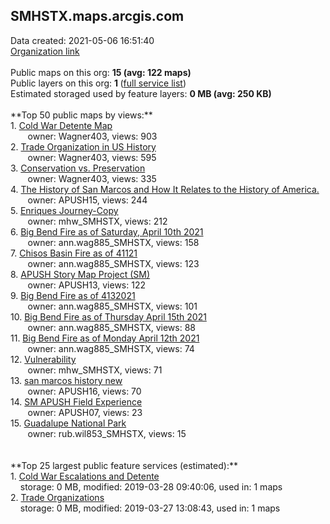<h2>SMHSTX.maps.arcgis.com</h2> Data created: 2021-05-06 16:51:40 <br /><a target='new' href='https://SMHSTX.maps.arcgis.com'>Organization link</a><br /><br />Public maps on this org: <b>15 (avg: 122 maps)</b><br />Public layers on this org: <b>1 </b>(<a target='new' href='https://services.arcgis.com/SdS4egJKV9C7aXNg/ArcGIS/rest/services'>full service list</a>)<br />Estimated storaged used by feature layers: <b>0 MB (avg: 250 KB)</b><br /><br />**Top 50 public maps by views:**<br />  1. <a target='new' href='https://www.arcgis.com/home/item.html?id=888e8ea532ab45ac9c5a70ee4c440d09'>Cold War Detente Map</a> <br />  &nbsp;&nbsp;&nbsp;&nbsp; &nbsp;&nbsp;owner: Wagner403, views: 903<br />  2. <a target='new' href='https://www.arcgis.com/home/item.html?id=464577f5bb6f429ab9d19c281a3ab602'>Trade Organization in US History</a> <br />  &nbsp;&nbsp;&nbsp;&nbsp; &nbsp;&nbsp;owner: Wagner403, views: 595<br />  3. <a target='new' href='https://www.arcgis.com/home/item.html?id=a09cb55cc9bf4274922418694d4a1b40'>Conservation vs. Preservation</a> <br />  &nbsp;&nbsp;&nbsp;&nbsp; &nbsp;&nbsp;owner: Wagner403, views: 335<br />  4. <a target='new' href='https://www.arcgis.com/home/item.html?id=0eef43a088c94bf5a699a877c9a7bdcd'>The History of San Marcos and How It Relates to the History of America.</a> <br />  &nbsp;&nbsp;&nbsp;&nbsp; &nbsp;&nbsp;owner: APUSH15, views: 244<br />  5. <a target='new' href='https://www.arcgis.com/home/item.html?id=468f4b1f44064737a74127126d8adeb6'>Enriques Journey-Copy</a> <br />  &nbsp;&nbsp;&nbsp;&nbsp; &nbsp;&nbsp;owner: mhw_SMHSTX, views: 212<br />  6. <a target='new' href='https://www.arcgis.com/home/item.html?id=da55eb6e75514099a148c1022d4e01f9'>Big Bend Fire as of Saturday, April 10th 2021</a> <br />  &nbsp;&nbsp;&nbsp;&nbsp; &nbsp;&nbsp;owner: ann.wag885_SMHSTX, views: 158<br />  7. <a target='new' href='https://www.arcgis.com/home/item.html?id=3e858916f69a44478c315584823699ec'>Chisos Basin Fire as of 41121</a> <br />  &nbsp;&nbsp;&nbsp;&nbsp; &nbsp;&nbsp;owner: ann.wag885_SMHSTX, views: 123<br />  8. <a target='new' href='https://www.arcgis.com/home/item.html?id=e3f19c6f019e4a2bbf5d3d3f080096ec'>APUSH Story Map Project (SM)</a> <br />  &nbsp;&nbsp;&nbsp;&nbsp; &nbsp;&nbsp;owner: APUSH13, views: 122<br />  9. <a target='new' href='https://www.arcgis.com/home/item.html?id=e1f51ec1c92d4b499d9bc2d2d85fbd7c'>Big Bend Fire as of 4132021</a> <br />  &nbsp;&nbsp;&nbsp;&nbsp; &nbsp;&nbsp;owner: ann.wag885_SMHSTX, views: 101<br />  10. <a target='new' href='https://www.arcgis.com/home/item.html?id=f28c0a746dda4b3b88fb549ba439657e'>Big Bend Fire as of Thursday April 15th 2021</a> <br />  &nbsp;&nbsp;&nbsp;&nbsp; &nbsp;&nbsp;owner: ann.wag885_SMHSTX, views: 88<br />  11. <a target='new' href='https://www.arcgis.com/home/item.html?id=a8ea5c142b4f4fdb930c78ea6ca4fd3f'>Big Bend Fire as of Monday April 12th 2021</a> <br />  &nbsp;&nbsp;&nbsp;&nbsp; &nbsp;&nbsp;owner: ann.wag885_SMHSTX, views: 74<br />  12. <a target='new' href='https://www.arcgis.com/home/item.html?id=49688e6197dd45609c402fe2f3ac226c'>Vulnerability</a> <br />  &nbsp;&nbsp;&nbsp;&nbsp; &nbsp;&nbsp;owner: mhw_SMHSTX, views: 71<br />  13. <a target='new' href='https://www.arcgis.com/home/item.html?id=24281b4d3b8f4281ae266c2679194add'>san marcos history new</a> <br />  &nbsp;&nbsp;&nbsp;&nbsp; &nbsp;&nbsp;owner: APUSH16, views: 70<br />  14. <a target='new' href='https://www.arcgis.com/home/item.html?id=8a5b2943d1de421c9d6f3b69140181c6'>SM APUSH Field Experience</a> <br />  &nbsp;&nbsp;&nbsp;&nbsp; &nbsp;&nbsp;owner: APUSH07, views: 23<br />  15. <a target='new' href='https://www.arcgis.com/home/item.html?id=1b852000baaf4501aacdea893c6966b0'>Guadalupe National Park</a> <br />  &nbsp;&nbsp;&nbsp;&nbsp; &nbsp;&nbsp;owner: rub.wil853_SMHSTX, views: 15<br /><br /><br />**Top 25 largest public feature services (estimated):**<br /> 1. <a target='new' href='https://www.arcgis.com/home/item.html?id=f53835728cfb499087624335f67fac73'>Cold War Escalations and Detente</a><br /> &nbsp;&nbsp;&nbsp;&nbsp;storage: 0 MB, modified: 2019-03-28 09:40:06,  used in: 1 maps<br /> 2. <a target='new' href='https://www.arcgis.com/home/item.html?id=88ca47ce841e4ad288e8fe5dfd7989e4'>Trade Organizations</a><br /> &nbsp;&nbsp;&nbsp;&nbsp;storage: 0 MB, modified: 2019-03-27 13:08:43,  used in: 1 maps<br />